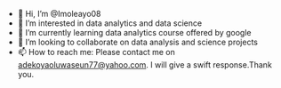 - 👋 Hi, I’m @Imoleayo08
- 👀 I’m interested in data analytics and data science
- 🌱 I’m currently learning data analytics course offered by google
- 💞️ I’m looking to collaborate on data analysis and science projects 
- 📫 How to reach me: Please contact me on adekoyaoluwaseun77@yahoo.com. I will give a swift response.Thank you.

<!---
Imoleayo08/Imoleayo08 is a ✨ special ✨ repository because its `README.md` (this file) appears on your GitHub profile.
You can click the Preview link to take a look at your changes.
--->
